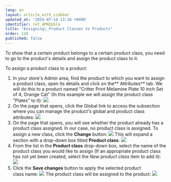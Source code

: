 ```yaml
---
lang: en
layout: article_with_sidebar
updated_at: '2019-07-14 13:16 +0400'
identifier: ref_4PN1b5la
title: "Assigning\_Product Classes to Products"
order: 120
published: false
---
```

To show that a certain product belongs to a certain product class, you need to go to the product's details and assign the product class to it. 

To assign a product class to a product:

1.  In your store's Admin area, find the product to which you want to assign a product class, open its details and click on the** Attributes** tab. We will do this to a product named "Critter Print Melamine Plate 10 inch Set of 4, Orange Cat" (In this example we will assign the product class "Plates" to it):
    ![]({{site.baseurl}}/attachments/7504877/8719241.png)
2.  On the page that opens, click the Global link to access the subsection where you can manage the product's global and product class attributes:
    ![]({{site.baseurl}}/attachments/7504877/8719242.png)
3.  On the page that opens, you will see whether the product already has a product class assigned. In our case, no product class is assigned. To assign a new class, click the **Change** button:
    ![]({{site.baseurl}}/attachments/7504877/8719243.png)
    This will expand a section with a drop-down box titled **Product class**:
    ![]({{site.baseurl}}/attachments/7504877/8719244.png)
4.  From the list in the **Product class** drop-down box, select the name of the product class you would like to assign (If an appropriate product class has not yet been created, select the _New product class_ item to add it):
    ![]({{site.baseurl}}/attachments/7504877/8719245.png)
5.  Click the **Save changes** button to apply the selected product class name:
    ![]({{site.baseurl}}/attachments/7504877/8719247.png)
    The product class will be assigned to the product:
    ![]({{site.baseurl}}/attachments/7504877/8719248.png)